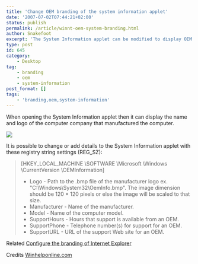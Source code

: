 ```yaml
---
title: 'Change OEM branding of the system information applet'
date: '2007-07-02T07:44:21+02:00'
status: publish
permalink: /article/winnt-oem-system-branding.html
author: Snakefoot
excerpt: 'The System Information applet can be modified to display OEM name and logo.'
type: post
id: 645
category:
    - Desktop
tag:
    - branding
    - oem
    - system-information
post_format: []
tags:
    - 'branding,oem,system-information'
---
```

When opening the System Information applet then it can display the name and logo of the computer company that manufactured the computer.

![](/tweak/winnt/pictures/vista-system-information.jpg)

 It is possible to change or add details to the System Information applet with these registry string settings (REG\_SZ):
> \[HKEY\_LOCAL\_MACHINE \\SOFTWARE \\Microsoft \\Windows \\CurrentVersion \\OEMInformation\]
> 
> - Logo - Path to the .bmp file of the manufacturer logo ex. "C:\\Windows\\System32\\OemInfo.bmp". The image dimension should be 120 \* 120 pixels or else the image will be scaled to that size.
> - Manufacturer - Name of the manufacturer.
> - Model - Name of the computer model.
> - SupportHours - Hours that support is available from an OEM.
> - SupportPhone - Telephone number(s) for support for an OEM.
> - SupportURL - URL of the support Web site for an OEM.

 Related [Configure the branding of Internet Explorer](/article/ie-branding.html)  
  
 Credits [Winhelponline.com](http://www.winhelponline.com/)